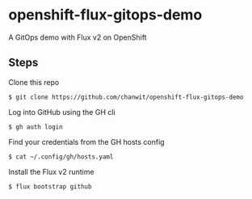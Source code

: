 # openshift-flux-gitops-demo
A GitOps demo with Flux v2 on OpenShift

## Steps

Clone this repo
```
$ git clone https://github.com/chanwit/openshift-flux-gitops-demo
```

Log into GitHub using the GH cli
```
$ gh auth login
```

Find your credentials from the GH hosts config
```
$ cat ~/.config/gh/hosts.yaml
```

Install the Flux v2 runtime
```
$ flux bootstrap github 
```
